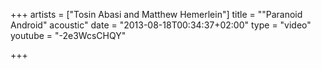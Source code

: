 +++
artists = ["Tosin Abasi and Matthew Hemerlein"]
title = "\"Paranoid Android\" acoustic"
date = "2013-08-18T00:34:37+02:00"
type = "video"
youtube = "-2e3WcsCHQY"

+++
